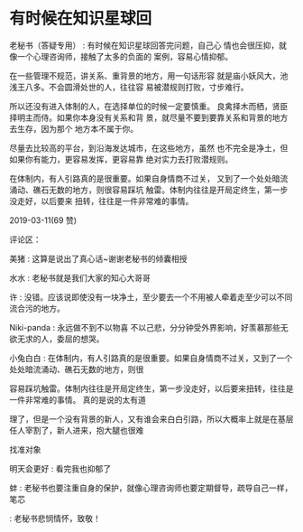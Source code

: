 # 有时候在知识星球回

老秘书（答疑专用） : 有时候在知识星球回答完问题，自己心 情也会很压抑，就像一个心理咨询师，接触了太多的负面的 案例，容易心情抑郁。

在一些管理不规范，讲关系、重背景的地方，用一句话形容 就是庙小妖风大，池浅王八多。不会圆滑处世的人，往往容 易被潜规则打败，寸步难行。

所以还没有进入体制的人，在选择单位的时候一定要慎重。 良禽择木而栖，贤臣择明主而侍。如果你本身没有关系和背 景，就尽量不要到要靠关系和背景的地方去生存，因为那个 地方本不属于你。

尽量去比较高的平台，到沿海发达城市，在这些地方，虽然 也不完全是净土，但如果你有能力，更容易发挥，更容易靠 绝对实力去打败潜规则。

在体制内，有人引路真的是很重要。如果自身情商不过关， 又到了一个处处暗流涌动、礁石无数的地方，则很容易踩坑 触雷。体制内往往是开局定终生，第一步没走好，以后要来 扭转，往往是一件非常难的事情。

2019-03-11(69 赞)

评论区：

美猪 : 这算是说出了真心话~谢谢老秘书的倾囊相授

水水 : 老秘书就是我们大家的知心大哥哥

许 : 没错。应该说即使没有一块净土，至少要去一个不用被人牵着走至少可以不同流合污的地方。

Niki-panda : 永远做不到不以物喜 不以己悲，分分钟受外界影响，好羡慕那些无欲无求的人，委屈的想哭。

小兔白白 : 在体制内，有人引路真的是很重要。如果自身情商不过关，又到了一个处处暗流涌动、礁石无数的地方，则很

容易踩坑触雷。体制内往往是开局定终生，第一步没走好，以后要来扭转，往往是一件非常难的事情。 真的是说的太有道

理了，但是一个没有背景的新人，又有谁会来白白引路，所以大概率上就是在基层任人宰割了，新人进来，抱大腿也很难

找准对象

明天会更好 : 看完我也抑郁了

蚌 : 老秘书也要注重自身的保护，就像心理咨询师也要定期督导，疏导自己一样，笔芯

: 老秘书悲悯情怀，致敬！